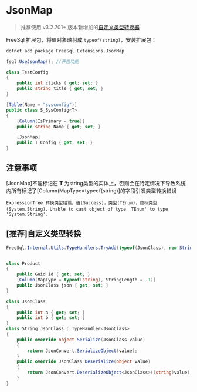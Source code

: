 # JsonMap

> 推荐使用 v3.2.701+ 版本新增加的[自定义类型转换器](type-mapping.md)

FreeSql 扩展包，将值对象映射成 `typeof(string)`，安装扩展包：

```bash
dotnet add package FreeSql.Extensions.JsonMap
```

```csharp
fsql.UseJsonMap(); //开启功能

class TestConfig
{
    public int clicks { get; set; }
    public string title { get; set; }
}

[Table(Name = "sysconfig")]
public class S_SysConfig<T>
{
    [Column(IsPrimary = true)]
    public string Name { get; set; }

    [JsonMap]
    public T Config { get; set; }
}
```

## 注意事项

[JsonMap]不能标记在 <b>T</b> 为string类型的实体上，否则会在特定情况下导致系统内所有标记了[Column(MapType=typeof(string)]的字段引发类型转换错误

```
ExpressionTree 转换类型错误，值(Success)，类型(TEnum)，目标类型(System.String)，Unable to cast object of type 'TEnum' to type 'System.String'.
```

## [推荐]自定义类型转换

```csharp
FreeSql.Internal.Utils.TypeHandlers.TryAdd(typeof(JsonClass), new String_JsonClass());


class Product
{
    public Guid id { get; set; }
    [Column(MapType = typeof(string), StringLength = -1)]
    public JsonClass json { get; set; }
}

class JsonClass
{
    public int a { get; set; }
    public int b { get; set; }
}
class String_JsonClass : TypeHandler<JsonClass>
{
    public override object Serialize(JsonClass value)
    {
        return JsonConvert.SerializeObject(value);
    }
    public override JsonClass Deserialize(object value)
    {
        return JsonConvert.DeserializeObject<JsonClass>((string)value);
    }
}
```
